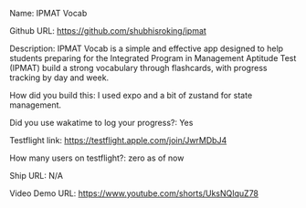 Name: IPMAT Vocab

Github URL: https://github.com/shubhisroking/ipmat

Description: IPMAT Vocab is a simple and effective app designed to help students preparing for the Integrated Program in Management Aptitude Test (IPMAT) build a strong vocabulary through flashcards, with progress tracking by day and week.

How did you build this: I used expo and a bit of zustand for state management.

Did you use wakatime to log your progress?: Yes

Testflight link: https://testflight.apple.com/join/JwrMDbJ4

How many users on testflight?: zero as of now

Ship URL: N/A

Video Demo URL: https://www.youtube.com/shorts/UksNQIquZ78

